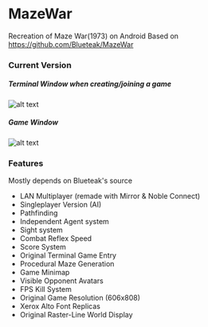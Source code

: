 # MazeWar
Recreation of Maze War(1973) on Android 
Based on https://github.com/Blueteak/MazeWar

### Current Version
##### Terminal Window when creating/joining a game<br />
![alt text](https://i.imgur.com/fhwmI46.png?1)<br />

##### Game Window<br />
![alt text](https://i.imgur.com/eAQd26v.jpg)<br />

### Features
  Mostly depends on Blueteak's source
  - LAN Multiplayer (remade with Mirror & Noble Connect)
  - Singleplayer Version (AI)
  - Pathfinding
  - Independent Agent system
  - Sight system
  - Combat Reflex Speed
  - Score System
  - Original Terminal Game Entry
  - Procedural Maze Generation
  - Game Minimap
  - Visible Opponent Avatars
  - FPS Kill System
  - Original Game Resolution (606x808)
  - Xerox Alto Font Replicas
  - Original Raster-Line World Display
